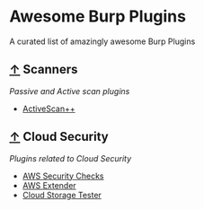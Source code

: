 # Awesome Burp Plugins
A curated list of amazingly awesome Burp Plugins

## [↑](#contents) Scanners

*Passive and Active scan plugins*

* [ActiveScan++](https://github.com/albinowax/ActiveScanPlusPlus)


## [↑](#contents) Cloud Security

*Plugins related to Cloud Security*

* [AWS Security Checks](https://github.com/PortSwigger/aws-security-checks)
* [AWS Extender](https://github.com/VirtueSecurity/aws-extender.)
* [Cloud Storage Tester](https://github.com/PortSwigger/cloud-storage-tester)

